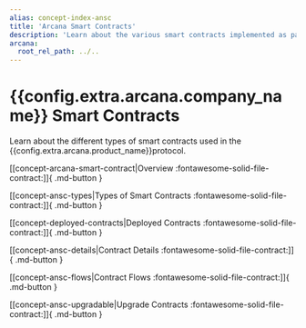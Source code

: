 ```yaml
---
alias: concept-index-ansc
title: 'Arcana Smart Contracts'
description: 'Learn about the various smart contracts implemented as part of the Arcana Network protocol.'
arcana:
  root_rel_path: ../..
---
```


# {{config.extra.arcana.company_name}} Smart Contracts

Learn about the different types of smart contracts used in the {{config.extra.arcana.product_name}}protocol.

[[concept-arcana-smart-contract|Overview :fontawesome-solid-file-contract:]]{ .md-button }

[[concept-ansc-types|Types of Smart Contracts :fontawesome-solid-file-contract:]]{ .md-button }

[[concept-deployed-contracts|Deployed Contracts :fontawesome-solid-file-contract:]]{ .md-button }

[[concept-ansc-details|Contract Details :fontawesome-solid-file-contract:]]{ .md-button }

[[concept-ansc-flows|Contract Flows :fontawesome-solid-file-contract:]]{ .md-button }

[[concept-ansc-upgradable|Upgrade Contracts :fontawesome-solid-file-contract:]]{ .md-button }
